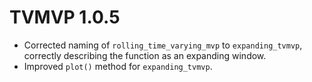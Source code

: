 # TVMVP 1.0.5

* Corrected naming of `rolling_time_varying_mvp` to `expanding_tvmvp`, correctly describing the function as an expanding window.
* Improved `plot()` method for `expanding_tvmvp`.
